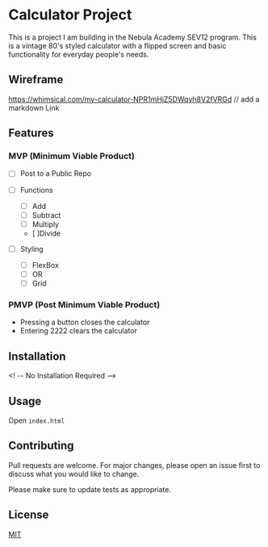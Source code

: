 # Calculator Project

This is a project I am building in the Nebula Academy SEV12 program. This is a vintage 80's styled calculator with a flipped screen and basic functionality for everyday people's needs.

## Wireframe
https://whimsical.com/my-calculator-NPR1mHjZ5DWqyh8V2fVRGd // add a markdown Link

## Features

### MVP (Minimum Viable Product)

-[ ] Post to a Public Repo

-[ ] Functions
   - [ ] Add
   - [ ] Subtract
   - [ ] Multiply
   - [ ]Divide
-[ ] Styling
   - [ ] FlexBox
   - [ ] OR
   - [ ] Grid

### PMVP (Post Minimum Viable Product)

- Pressing a button closes the calculator
- Entering 2222 clears the calculator

## Installation

<! -- No Installation Required -->

## Usage

Open `index.html`

## Contributing

Pull requests are welcome. For major changes, please open an issue first
to discuss what you would like to change.

Please make sure to update tests as appropriate.

## License

[MIT](https://choosealicense.com/licenses/mit/)